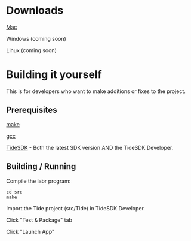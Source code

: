 
# Downloads

[Mac](http://lab-retriever.googlecode.com/files/LabRetriever-1.0.2-ALPHA.dmg)

Windows (coming soon)

Linux (coming soon)

# Building it yourself

This is for developers who want to make additions or fixes to the project.

## Prerequisites

[make](http://www.gnu.org/software/make/)

[gcc](http://gcc.gnu.org/)

[TideSDK](http://www.tidesdk.org/) - Both the latest SDK version AND the TideSDK Developer.


## Building / Running

Compile the labr program:

    cd src
    make

Import the Tide project (src/Tide) in TideSDK Developer.

Click "Test & Package" tab

Click "Launch App"

